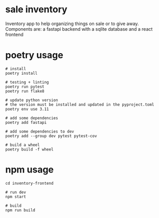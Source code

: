 # sale inventory
Inventory app to help organizing things on sale or to give away.
Components are: a fastapi backend with a sqlite database and a react frontend


# poetry usage
```commandline
# install
poetry install

# testing + linting
poetry run pytest
poetry run flake8

# update python version
# the version must be installed and updated in the pyproject.toml
poetry env use 3.11

# add some dependencies
poetry add fastapi

# add some dependencies to dev
poetry add --group dev pytest pytest-cov

# build a wheel
poetry build -f wheel
```

# npm usage
```commandline
cd inventory-frontend

# run dev
npm start

# build
npm run build
```